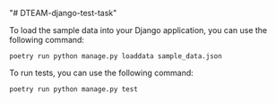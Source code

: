 "# DTEAM-django-test-task" 

To load the sample data into your Django application, you can use the following command:

```shell
poetry run python manage.py loaddata sample_data.json
```

To run tests, you can use the following command:

```shell
poetry run python manage.py test
```